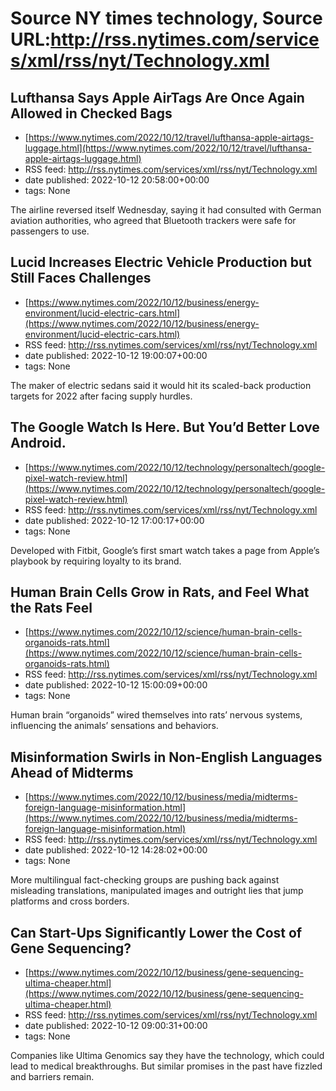 # Source NY times technology, Source URL:http://rss.nytimes.com/services/xml/rss/nyt/Technology.xml

## Lufthansa Says Apple AirTags Are Once Again Allowed in Checked Bags
 - [https://www.nytimes.com/2022/10/12/travel/lufthansa-apple-airtags-luggage.html](https://www.nytimes.com/2022/10/12/travel/lufthansa-apple-airtags-luggage.html)
 - RSS feed: http://rss.nytimes.com/services/xml/rss/nyt/Technology.xml
 - date published: 2022-10-12 20:58:00+00:00
 - tags: None

The airline reversed itself Wednesday, saying it had consulted with German aviation authorities, who agreed that Bluetooth trackers were safe for passengers to use.

## Lucid Increases Electric Vehicle Production but Still Faces Challenges
 - [https://www.nytimes.com/2022/10/12/business/energy-environment/lucid-electric-cars.html](https://www.nytimes.com/2022/10/12/business/energy-environment/lucid-electric-cars.html)
 - RSS feed: http://rss.nytimes.com/services/xml/rss/nyt/Technology.xml
 - date published: 2022-10-12 19:00:07+00:00
 - tags: None

The maker of electric sedans said it would hit its scaled-back production targets for 2022 after facing supply hurdles.

## The Google Watch Is Here. But You’d Better Love Android.
 - [https://www.nytimes.com/2022/10/12/technology/personaltech/google-pixel-watch-review.html](https://www.nytimes.com/2022/10/12/technology/personaltech/google-pixel-watch-review.html)
 - RSS feed: http://rss.nytimes.com/services/xml/rss/nyt/Technology.xml
 - date published: 2022-10-12 17:00:17+00:00
 - tags: None

Developed with Fitbit, Google’s first smart watch takes a page from Apple’s playbook by requiring loyalty to its brand.

## Human Brain Cells Grow in Rats, and Feel What the Rats Feel
 - [https://www.nytimes.com/2022/10/12/science/human-brain-cells-organoids-rats.html](https://www.nytimes.com/2022/10/12/science/human-brain-cells-organoids-rats.html)
 - RSS feed: http://rss.nytimes.com/services/xml/rss/nyt/Technology.xml
 - date published: 2022-10-12 15:00:09+00:00
 - tags: None

Human brain “organoids” wired themselves into rats’ nervous systems, influencing the animals’ sensations and behaviors.

## Misinformation Swirls in Non-English Languages Ahead of Midterms
 - [https://www.nytimes.com/2022/10/12/business/media/midterms-foreign-language-misinformation.html](https://www.nytimes.com/2022/10/12/business/media/midterms-foreign-language-misinformation.html)
 - RSS feed: http://rss.nytimes.com/services/xml/rss/nyt/Technology.xml
 - date published: 2022-10-12 14:28:02+00:00
 - tags: None

More multilingual fact-checking groups are pushing back against misleading translations, manipulated images and outright lies that jump platforms and cross borders.

## Can Start-Ups Significantly Lower the Cost of Gene Sequencing?
 - [https://www.nytimes.com/2022/10/12/business/gene-sequencing-ultima-cheaper.html](https://www.nytimes.com/2022/10/12/business/gene-sequencing-ultima-cheaper.html)
 - RSS feed: http://rss.nytimes.com/services/xml/rss/nyt/Technology.xml
 - date published: 2022-10-12 09:00:31+00:00
 - tags: None

Companies like Ultima Genomics say they have the technology, which could lead to medical breakthroughs. But similar promises in the past have fizzled and barriers remain.
